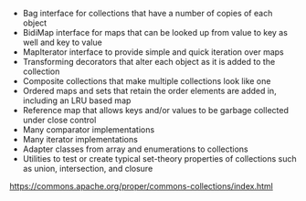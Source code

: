 * Bag interface for collections that have a number of copies of each object
* BidiMap interface for maps that can be looked up from value to key as well and key to value
* MapIterator interface to provide simple and quick iteration over maps
* Transforming decorators that alter each object as it is added to the collection
* Composite collections that make multiple collections look like one
* Ordered maps and sets that retain the order elements are added in, including an LRU based map
* Reference map that allows keys and/or values to be garbage collected under close control
* Many comparator implementations
* Many iterator implementations
* Adapter classes from array and enumerations to collections
* Utilities to test or create typical set-theory properties of collections such as union, intersection, and closure

https://commons.apache.org/proper/commons-collections/index.html